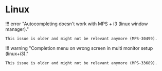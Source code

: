 # Linux

!!! error "Autocompleting doesn't work with MPS + i3 (linux window manager)."

    This issue is older and might not be relevant anymore (MPS-30499).

!!! warning "Completion menu on wrong screen in multi monitor setup (linux+i3)."

    This issue is older and might not be relevant anymore (MPS-33689).